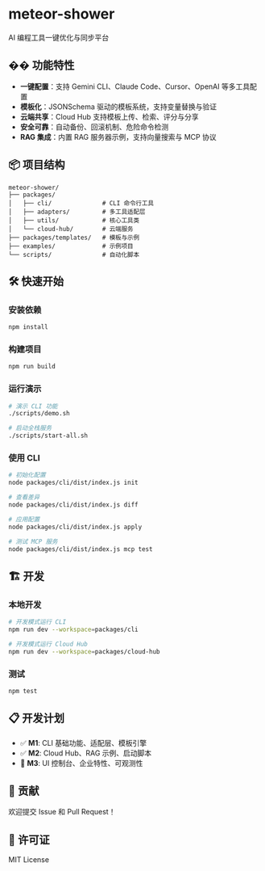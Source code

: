 # meteor-shower

AI 编程工具一键优化与同步平台

## �� 功能特性

- **一键配置**：支持 Gemini CLI、Claude Code、Cursor、OpenAI 等多工具配置
- **模板化**：JSONSchema 驱动的模板系统，支持变量替换与验证
- **云端共享**：Cloud Hub 支持模板上传、检索、评分与分享
- **安全可靠**：自动备份、回滚机制、危险命令检测
- **RAG 集成**：内置 RAG 服务器示例，支持向量搜索与 MCP 协议

## 📦 项目结构

```
meteor-shower/
├── packages/
│   ├── cli/              # CLI 命令行工具
│   ├── adapters/         # 多工具适配层
│   ├── utils/            # 核心工具类
│   └── cloud-hub/        # 云端服务
├── packages/templates/   # 模板与示例
├── examples/             # 示例项目
└── scripts/              # 自动化脚本
```

## 🛠️ 快速开始

### 安装依赖

```bash
npm install
```

### 构建项目

```bash
npm run build
```

### 运行演示

```bash
# 演示 CLI 功能
./scripts/demo.sh

# 启动全栈服务
./scripts/start-all.sh
```

### 使用 CLI

```bash
# 初始化配置
node packages/cli/dist/index.js init

# 查看差异
node packages/cli/dist/index.js diff

# 应用配置
node packages/cli/dist/index.js apply

# 测试 MCP 服务
node packages/cli/dist/index.js mcp test
```

## 🏗️ 开发

### 本地开发

```bash
# 开发模式运行 CLI
npm run dev --workspace=packages/cli

# 开发模式运行 Cloud Hub
npm run dev --workspace=packages/cloud-hub
```

### 测试

```bash
npm test
```

## 📋 开发计划

- ✅ **M1**: CLI 基础功能、适配层、模板引擎
- ✅ **M2**: Cloud Hub、RAG 示例、启动脚本
- 🔄 **M3**: UI 控制台、企业特性、可观测性

## 🤝 贡献

欢迎提交 Issue 和 Pull Request！

## 📄 许可证

MIT License

